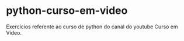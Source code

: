 # python-curso-em-video

Exercícios referente ao curso de python do canal do youtube Curso em Vídeo.
